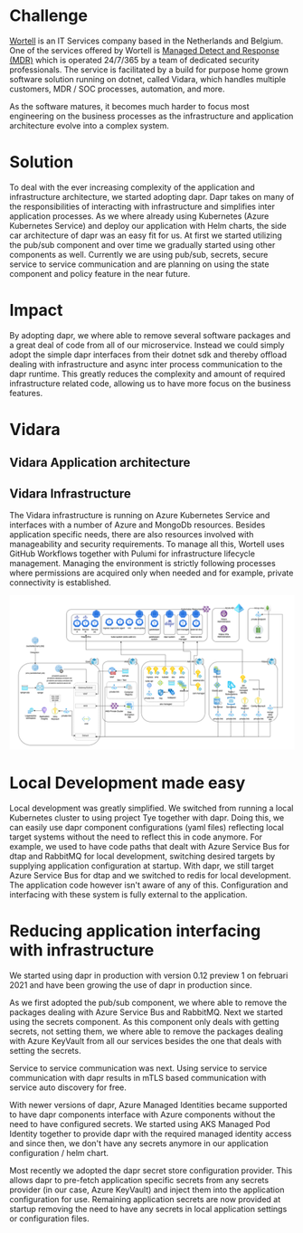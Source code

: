# Challenge

[Wortell](https://www.wortell.nl/en) is an IT Services company based in the Netherlands and Belgium. One of the services offered by Wortell is [Managed Detect and Response (MDR)](https://www.wortell.nl/en/products/managed-detection-and-response-en) which is operated 24/7/365 by a team of dedicated security professionals. The service is facilitated by a build for purpose home grown software solution running on dotnet, called Vidara, which handles multiple customers, MDR / SOC processes, automation, and more.

As the software matures, it becomes much harder to focus most engineering on the business processes as the infrastructure and application architecture evolve into a complex system.

# Solution

To deal with the ever increasing complexity of the application and infrastructure architecture, we started adopting dapr. Dapr takes on many of the responsibilities of interacting with infrastructure and simplifies inter application processes. As we where already using Kubernetes (Azure Kubernetes Service) and deploy our application with Helm charts, the side car architecture of dapr was an easy fit for us. At first we started utilizing the pub/sub component and over time we gradually started using other components as well. Currently we are using pub/sub, secrets, secure service to service communication and are planning on using the state component and policy feature in the near future.

# Impact

By adopting dapr, we where able to remove several software packages and a great deal of code from all of our microservice. Instead we could simply adopt the simple dapr interfaces from their dotnet sdk and thereby offload dealing with infrastructure and async inter process communication to the dapr runtime. This greatly reduces the complexity and amount of required infrastructure related code, allowing us to have more focus on the business features.

# Vidara



## Vidara Application architecture

## Vidara Infrastructure

The Vidara infrastructure is running on Azure Kubernetes Service and interfaces with a number of Azure and MongoDb resources. Besides application specific needs, there are also resources involved with manageability and security requirements. To manage all this, Wortell uses GitHub Workflows together with Pulumi for infrastructure lifecycle management. Managing the environment is strictly following processes where permissions are acquired only when needed and for example, private connectivity is established.

![vidara-infra](images/vidara-infra.png)

# Local Development made easy

Local development was greatly simplified. We switched from running a local Kubernetes cluster to using project Tye together with dapr. Doing this, we can easily use dapr component configurations (yaml files) reflecting local target systems without the need to reflect this in code anymore. For example, we used to have code paths that dealt with Azure Service Bus for dtap and RabbitMQ for local development, switching desired targets by supplying application configuration at startup. With dapr, we still target Azure Service Bus for dtap and we switched to redis for local development. The application code however isn't aware of any of this. Configuration and interfacing with these system is fully external to the application.

# Reducing application interfacing with infrastructure

We started using dapr in production with version 0.12 preview 1 on februari 2021 and have been growing the use of dapr in production since.

As we first adopted the pub/sub component, we where able to remove the packages dealing with Azure Service Bus and RabbitMQ. Next we started using the secrets component. As this component only deals with getting secrets, not setting them, we where able to remove the packages dealing with Azure KeyVault from all our services besides the one that deals with setting the secrets.

Service to service communication was next. Using service to service communication with dapr results in mTLS based communication with service auto discovery for free.

With newer versions of dapr, Azure Managed Identities became supported to have dapr components interface with Azure components without the need to have configured secrets. We started using AKS Managed Pod Identity together to provide dapr with the required managed identity access and since then, we don't have any secrets anymore in our application configuration / helm chart.

Most recently we adopted the dapr secret store configuration provider. This allows dapr to pre-fetch application specific secrets from any secrets provider (in our case, Azure KeyVault) and inject them into the application configuration for use. Remaining application secrets are now provided at startup removing the need to have any secrets in local application settings or configuration files.